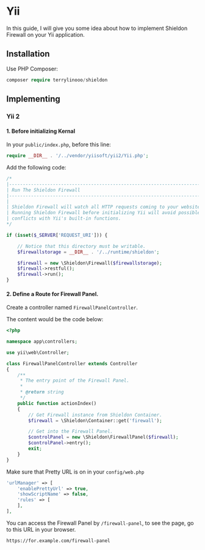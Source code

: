 # Yii

In this guide, I will give you some idea about how to implement Shieldon Firewall on your Yii application.


## Installation

Use PHP Composer:

```php
composer require terrylinooo/shieldon
```

## Implementing

### Yii 2

#### 1. Before initializing Kernal

In your `public/index.php`, before this line:

```php
require __DIR__ . '/../vendor/yiisoft/yii2/Yii.php';
```

Add the following code:

```php
/*
|--------------------------------------------------------------------------
| Run The Shieldon Firewall
|--------------------------------------------------------------------------
|
| Shieldon Firewall will watch all HTTP requests coming to your website.
| Running Shieldon Firewall before initializing Yii will avoid possible
| conflicts with Yii's built-in functions.
*/

if (isset($_SERVER['REQUEST_URI'])) {

    // Notice that this directory must be writable.
    $firewallstorage = __DIR__ . '/../runtime/shieldon';

    $firewall = new \Shieldon\Firewall($firewallstorage);
    $firewall->restful();
    $firewall->run();
}
```

#### 2.  Define a Route for Firewall Panel.

Create a controller named `FirewallPanelController`. 

The content would be the code below:

```php
<?php

namespace app\controllers;

use yii\web\Controller;

class FirewallPanelController extends Controller
{
    /**
     * The entry point of the Firewall Panel.
     *
     * @return string
     */
    public function actionIndex()
    {
        // Get Firewall instance from Shieldon Container.
        $firewall = \Shieldon\Container::get('firewall');

        // Get into the Firewall Panel.
        $controlPanel = new \Shieldon\FirewallPanel($firewall);
        $controlPanel->entry();
        exit;
    }
}

```

Make sure that Pretty URL is on in your `config/web.php`

```php
'urlManager' => [
    'enablePrettyUrl' => true,
    'showScriptName' => false,
    'rules' => [
    ],
],
```

You can access the Firewall Panel by `/firewall-panel`, to see the page, go to this URL in your browser.

```bash
https://for.example.com/firewall-panel
```